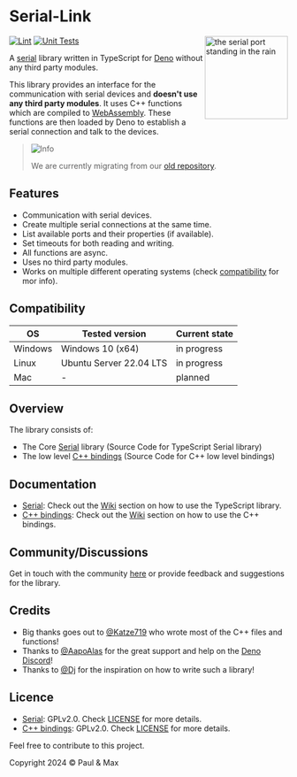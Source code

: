 # Serial-Link

<a href="https://deno.land"><img align="right" src="https://github.com/Serial-Link/.github/blob/main/assets/profile.svg" height="150px" alt="the serial port standing in the rain"></a>

[![Lint](https://github.com/Serial-Link/serial/actions/workflows/lint.yml/badge.svg)](https://github.com/Serial-Link/serial/actions/workflows/lint.yml)
[![Unit Tests](https://github.com/Serial-Link/serial/actions/workflows/unit_tests.yml/badge.svg)](https://github.com/Serial-Link/serial/actions/workflows/unit_tests.yml)

A [serial](https://en.wikipedia.org/wiki/Serial_communication) library written in TypeScript for [Deno](https://deno.land) without any third party modules.

This library provides an interface for the communication with serial devices and **doesn't use any third party modules**. It uses C++ functions which are compiled to [WebAssembly](https://developer.mozilla.org/en-US/docs/WebAssembly). These functions are then loaded by Deno to establish a serial connection and talk to the devices.

> <picture>
>   <source media="(prefers-color-scheme: light)" srcset="https://raw.githubusercontent.com/Mqxx/GitHub-Markdown/main/blockquotes/badge/light-theme/info.svg">
>   <img alt="Info" src="https://raw.githubusercontent.com/Mqxx/GitHub-Markdown/main/blockquotes/badge/dark-theme/info.svg">
> </picture><br>
>
> We are currently migrating from our [old repository](https://github.com/TypeScriptPlayground/Serial).

## Features
- Communication with serial devices.
- Create multiple serial connections at the same time.
- List available ports and their properties (if available).
- Set timeouts for both reading and writing.
- All functions are async.
- Uses no third party modules.
- Works on multiple different operating systems (check [compatibility](#compatibility) for mor info).

## Compatibility
| OS      | Tested version          | Current state |
|---------|-------------------------|---------------|
| Windows | Windows 10 (x64)        | in progress   |
| Linux   | Ubuntu Server 22.04 LTS | in progress   |
| Mac     | -                       | planned       |

## Overview
The library consists of:
- The Core [Serial](https://github.com/Serial-Link/serial) library (Source Code for TypeScript Serial library)
- The low level [C++ bindings](https://github.com/Serial-Link/CPP-Bindings) (Source Code for C++ low level bindings)

## Documentation
- [Serial](https://github.com/Serial-Link/serial): Check out the [Wiki](https://github.com/Serial-Link/serial/wiki) section on how to use the TypeScript library.
- [C++ bindings](https://github.com/Serial-Link/CPP-Bindings): Check out the [Wiki](https://github.com/Serial-Link/CPP-Bindings/wiki) section on how to use the C++ bindings.

## Community/Discussions
Get in touch with the community [here](https://github.com/orgs/Serial-Link/discussions) or provide feedback and suggestions for the library.

## Credits
- Big thanks goes out to [@Katze719](https://github.com/Katze719) who wrote most of the C++ files and functions!
- Thanks to [@AapoAlas](https://github.com/aapoalas) for the great support and help on the [Deno Discord](https://discord.gg/deno)!
- Thanks to [@Dj](https://github.com/DjDeveloperr) for the inspiration on how to write such a library!

## Licence
- [Serial](https://github.com/Serial-Link/serial): GPLv2.0. Check [LICENSE](https://github.com/Serial-Link/serial/blob/main/LICENSE) for more details.
- [C++ bindings](https://github.com/Serial-Link/CPP-Bindings): GPLv2.0. Check [LICENSE](https://github.com/Serial-Link/CPP-Bindings/blob/main/LICENSE) for more details.

Feel free to contribute to this project.

Copyright 2024 © Paul & Max

